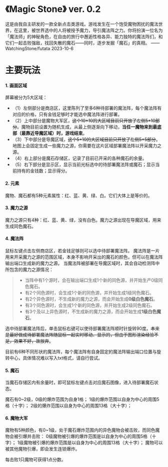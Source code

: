 # 《Magic Stone》    ver. 0.2  
这是由我自主研发的一款全新点击类游戏。游戏发生在一个饱受魔物困扰的魔法世界，在这里，被世界选中的人将被授予魔力，导引魔法阵之力。你将扮演一位名为「魔法师」的神秘角色，在自由的旅行中邂逅性格各异、能力独特的魔法阵们，和它们一起击败强敌，找回失散的魔石——同时，逐步发掘「魔石」的真相。     ——WatchingStone/futata  2023-10-6

# 主要玩法
#### 1. 画面区域
屏幕被分为5大区域：
* （1）左侧部分是商店区，这里陈列了至多6种待部署的魔法阵，每个魔法阵有对应的价格，只有金钱足够时才能选中魔法阵进行部署。
* （2）上中部分是魔物大军区，~~这个10\*10的大区域目前只开放了左侧5\*10部分~~。魔物目前设置为随机生成，从最上侧逐渐向下移动，**当任一魔物来到最底部（最靠近导魔区域）时，游戏结束**。
* （3）下中部分是导魔区域，~~这个5\*10的大区域目前只开放了左侧5\*5部分~~。地图上会固定生成一些魔力之源，你需要在这片区域部署魔法阵以开采魔力之源。
* （4）右上部分是魔石存储区，记录了目前已开采的各种魔石的余量。
* （5）右下部分是显示区，显示当前光标选中的待部署魔法阵或魔石；显示当前持有的金钱数；显示得分。

#### 2. 元素
魔物、魔石都有5种元素属性：红、蓝、黄、绿、白。它们大体上是等价的。

#### 3. 魔力之源
魔力之源只有4种：红、蓝、黄、绿，没有白色。魔力之源出现在导魔区域，用来生成同色魔石。

#### 4. 魔法阵
鼠标左键点击左侧商店区，若金钱足够则可以选中待部署魔法阵。
魔法阵是一片用来开采魔力之源的范围区域，本身不影响开采出的魔石的颜色，但可以在魔法阵输出端口生成新的魔力之源。
当魔法阵被部署在导魔区域时，其会自动检测阵中所包含的魔力之源情况：
> * 当阵中有1个源时，会在输出端口生成1个新的同色源，并开始生产0级同色魔石。
> * 有2个同色源时，会生成1个新的同色源，并开始生成1级同色魔石。
> * 有2个异色源时，不生成新的魔力之源，而会开始生成**0级白色魔石**。
> * 有3个同色源时，会生成1个新的同色源，并开始生成2级同色魔石。
> * 有3个及以上异色源时，不生成新的魔力之源，而会开始生成**1级白色魔石**。

选中待部署魔法阵后，单击鼠标右键可以使待部署魔法阵顺时针旋转90度。~~本来是最好做成待部署魔法阵随鼠标一起实时移动、显示的，但由于图形渲染经验不足，效果不好，故放弃~~。

目前有6种不同形状的魔法阵，每个魔法阵有自身固定的魔法阵输出端口位置与旋转中心，具体情况难以写入txt格式，请自行尝试。

#### 5. 魔石
当魔石存储区内有余量时，即可鼠标左键点击对应魔石图像，进入待部署魔石状态。

魔石有0~2级，0级的爆炸范围为自身1格；
1级的爆炸范围以自身为中心的周围5格（十字）；
2级的爆炸范围以自身为中心的周围13格（大十字）；

#### 6. 魔物大军
魔物有5种颜色，有0~1级，处于魔石爆炸范围内的异色魔物会被击败，而同色魔物会被引爆并击败：
0级魔物被引爆的爆炸范围是以自身为中心的周围5格（十字）；
1级魔物被引爆的爆炸范围是以自身为中心的周围13格（大十字）；
魔物可以被其他魔物引爆，即会发生连锁爆炸。

每击败1只魔物可获得1点分数。
